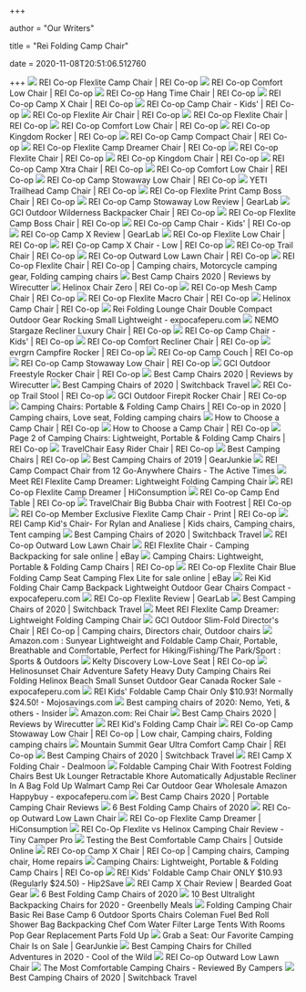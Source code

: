 +++
        
author = "Our Writers"
        
title = "Rei Folding Camp Chair"
        
date = 2020-11-08T20:51:06.512760
        
+++
[ ![](https://www.rei.com/media/74c92ca0-2cd4-4b62-8c5c-71a1d5340110?size=784x588)](https://www.rei.com/media/74c92ca0-2cd4-4b62-8c5c-71a1d5340110?size=784x588) REI Co-op Flexlite Camp Chair | REI Co-op
[ ![](https://www.rei.com/media/cb3b4688-a411-46ac-8935-c1b9e212b3de?size=784x588)](https://www.rei.com/media/cb3b4688-a411-46ac-8935-c1b9e212b3de?size=784x588) REI Co-op Comfort Low Chair | REI Co-op
[ ![](https://www.rei.com/media/product/8707450003)](https://www.rei.com/media/product/8707450003) REI Co-op Hang Time Chair | REI Co-op
[ ![](https://www.rei.com/media/product/8471360007)](https://www.rei.com/media/product/8471360007) REI Co-op Camp X Chair | REI Co-op
[ ![](https://www.rei.com/media/07558d83-9b99-4478-a9af-c45b5f22aba3?size=784x588)](https://www.rei.com/media/07558d83-9b99-4478-a9af-c45b5f22aba3?size=784x588) REI Co-op Camp Chair - Kids' | REI Co-op
[ ![](https://www.rei.com/media/product/148036)](https://www.rei.com/media/product/148036) REI Co-op Flexlite Air Chair | REI Co-op
[ ![](https://www.rei.com/media/7e266e22-5cbb-4802-9cd7-b6827ddca2dc?size=784x588)](https://www.rei.com/media/7e266e22-5cbb-4802-9cd7-b6827ddca2dc?size=784x588) REI Co-op Flexlite Chair | REI Co-op
[ ![](https://www.rei.com/media/product/7652720017)](https://www.rei.com/media/product/7652720017) REI Co-op Comfort Low Chair | REI Co-op
[ ![](https://www.rei.com/media/654be5e0-0755-4fa4-b31a-d38629d02630?size=784x588)](https://www.rei.com/media/654be5e0-0755-4fa4-b31a-d38629d02630?size=784x588) REI Co-op Kingdom Rocker | REI Co-op
[ ![](https://www.rei.com/media/365297e0-b2cb-40a7-89b4-65be3fa7aaaf?size=784x588)](https://www.rei.com/media/365297e0-b2cb-40a7-89b4-65be3fa7aaaf?size=784x588) REI Co-op Camp Compact Chair | REI Co-op
[ ![](https://www.rei.com/media/eb7f93b1-5201-4a1d-8dc0-928e779f2171?size=784x588)](https://www.rei.com/media/eb7f93b1-5201-4a1d-8dc0-928e779f2171?size=784x588) REI Co-op Flexlite Camp Dreamer Chair | REI Co-op
[ ![](https://www.rei.com/media/product/8772580017)](https://www.rei.com/media/product/8772580017) REI Co-op Flexlite Chair | REI Co-op
[ ![](https://www.rei.com/media/6e24efe3-747f-48bc-8001-9eccbe6c4f06?size=784x588)](https://www.rei.com/media/6e24efe3-747f-48bc-8001-9eccbe6c4f06?size=784x588) REI Co-op Kingdom Chair | REI Co-op
[ ![](https://www.rei.com/media/product/847137)](https://www.rei.com/media/product/847137) REI Co-op Camp Xtra Chair | REI Co-op
[ ![](https://www.rei.com/media/product/7652720025)](https://www.rei.com/media/product/7652720025) REI Co-op Comfort Low Chair | REI Co-op
[ ![](https://www.rei.com/media/product/7652700008)](https://www.rei.com/media/product/7652700008) REI Co-op Camp Stowaway Low Chair | REI Co-op
[ ![](https://www.rei.com/media/a117111a-158a-4813-9b3e-26d84febc1a1?size=784x588)](https://www.rei.com/media/a117111a-158a-4813-9b3e-26d84febc1a1?size=784x588) YETI Trailhead Camp Chair | REI Co-op
[ ![](https://www.rei.com/media/c7b4c358-3da3-4e70-a905-7c39e8c5f2fd?size=784x588)](https://www.rei.com/media/c7b4c358-3da3-4e70-a905-7c39e8c5f2fd?size=784x588) REI Co-op Flexlite Print Camp Boss Chair | REI Co-op
[ ![](https://outdoorgearlab-mvnab3pwrvp3t0.stackpathdns.com/photos/13/18/253308_4470_M2.jpg)](https://outdoorgearlab-mvnab3pwrvp3t0.stackpathdns.com/photos/13/18/253308_4470_M2.jpg) REI Co-op Camp Stowaway Low Review | GearLab
[ ![](https://www.rei.com/media/a45d1bb7-d82f-4203-9471-f9a81f3f6a7e?size=784x588)](https://www.rei.com/media/a45d1bb7-d82f-4203-9471-f9a81f3f6a7e?size=784x588) GCI Outdoor Wilderness Backpacker Chair | REI Co-op
[ ![](https://www.rei.com/media/99c97a89-786f-4023-aece-72562eb2b1dc?size=784x588)](https://www.rei.com/media/99c97a89-786f-4023-aece-72562eb2b1dc?size=784x588) REI Co-op Flexlite Camp Boss Chair | REI Co-op
[ ![](https://www.rei.com/media/product/8471890003)](https://www.rei.com/media/product/8471890003) REI Co-op Camp Chair - Kids' | REI Co-op
[ ![](https://outdoorgearlab-mvnab3pwrvp3t0.stackpathdns.com/photos/20/42/325724_24622_L2.jpg)](https://outdoorgearlab-mvnab3pwrvp3t0.stackpathdns.com/photos/20/42/325724_24622_L2.jpg) REI Co-op Camp X Review | GearLab
[ ![](https://www.rei.com/media/a5bd174b-7044-4cee-b697-09a3ab35fdd1?size=784x588)](https://www.rei.com/media/a5bd174b-7044-4cee-b697-09a3ab35fdd1?size=784x588) REI Co-op Flexlite Low Chair | REI Co-op
[ ![](https://www.rei.com/media/017d8fe2-1c30-4e93-bc47-2240e34c048b?size=784x588)](https://www.rei.com/media/017d8fe2-1c30-4e93-bc47-2240e34c048b?size=784x588) REI Co-op Camp X Chair - Low | REI Co-op
[ ![](https://www.rei.com/media/cf32d93c-fde2-4a2d-97b3-3deb93ae9831?size=784x588)](https://www.rei.com/media/cf32d93c-fde2-4a2d-97b3-3deb93ae9831?size=784x588) REI Co-op Trail Chair | REI Co-op
[ ![](https://www.rei.com/media/8db4e5f0-adf1-427c-a7ba-b26ab6e59fc7?size=784x588)](https://www.rei.com/media/8db4e5f0-adf1-427c-a7ba-b26ab6e59fc7?size=784x588) REI Co-op Outward Low Lawn Chair | REI Co-op
[ ![](https://i.pinimg.com/originals/92/eb/a6/92eba6c74682456b0d52175aef2a9dca.jpg)](https://i.pinimg.com/originals/92/eb/a6/92eba6c74682456b0d52175aef2a9dca.jpg) REI Co-op Flexlite Chair | REI Co-op | Camping chairs, Motorcycle camping  gear, Folding camping chairs
[ ![](https://cdn.thewirecutter.com/wp-content/uploads/2017/08/camping-chairs-2x1-fullres-28-600x300.jpg)](https://cdn.thewirecutter.com/wp-content/uploads/2017/08/camping-chairs-2x1-fullres-28-600x300.jpg) Best Camp Chairs 2020 | Reviews by Wirecutter
[ ![](https://www.rei.com/media/dc47d9eb-d3d8-4c1f-93e9-9e8a33d70f84?size=784x588)](https://www.rei.com/media/dc47d9eb-d3d8-4c1f-93e9-9e8a33d70f84?size=784x588) Helinox Chair Zero | REI Co-op
[ ![](https://www.rei.com/media/1c38cf40-7a15-4f04-9322-3c021340c004?size=784x588)](https://www.rei.com/media/1c38cf40-7a15-4f04-9322-3c021340c004?size=784x588) REI Co-op Mesh Camp Chair | REI Co-op
[ ![](https://www.rei.com/media/product/114354)](https://www.rei.com/media/product/114354) REI Co-op Flexlite Macro Chair | REI Co-op
[ ![](https://www.rei.com/media/52f5b541-81c5-41dd-97ee-92a42dc22947?size=784x588)](https://www.rei.com/media/52f5b541-81c5-41dd-97ee-92a42dc22947?size=784x588) Helinox Camp Chair | REI Co-op
[ ![](https://www.expocafeperu.com/w/2020/02/rei-folding-lounge-chair-rei-double-folding-chair-rei-folding-chair-rei-compact-folding-chair.jpg)](https://www.expocafeperu.com/w/2020/02/rei-folding-lounge-chair-rei-double-folding-chair-rei-folding-chair-rei-compact-folding-chair.jpg) Rei Folding Lounge Chair Double Compact Outdoor Gear Rocking Small  Lightweight - expocafeperu.com
[ ![](https://www.rei.com/media/e7678987-3804-4064-a156-9f91c8c48273?size=784x588)](https://www.rei.com/media/e7678987-3804-4064-a156-9f91c8c48273?size=784x588) NEMO Stargaze Recliner Luxury Chair | REI Co-op
[ ![](https://www.rei.com/media/product/8471890002)](https://www.rei.com/media/product/8471890002) REI Co-op Camp Chair - Kids' | REI Co-op
[ ![](https://www.rei.com/media/60b90231-09fb-4249-bcde-a40d99c8751f?size=784x588)](https://www.rei.com/media/60b90231-09fb-4249-bcde-a40d99c8751f?size=784x588) REI Co-op Comfort Recliner Chair | REI Co-op
[ ![](https://www.rei.com/media/product/8988930008)](https://www.rei.com/media/product/8988930008) evrgrn Campfire Rocker | REI Co-op
[ ![](https://www.rei.com/media/26473b21-c559-4bd7-8eca-35b3e659dd53?size=784x588)](https://www.rei.com/media/26473b21-c559-4bd7-8eca-35b3e659dd53?size=784x588) REI Co-op Camp Couch | REI Co-op
[ ![](https://www.rei.com/media/product/7652700002)](https://www.rei.com/media/product/7652700002) REI Co-op Camp Stowaway Low Chair | REI Co-op
[ ![](https://www.rei.com/media/888407c1-cebc-4eff-a649-bd5032260160?size=784x588)](https://www.rei.com/media/888407c1-cebc-4eff-a649-bd5032260160?size=784x588) GCI Outdoor Freestyle Rocker Chair | REI Co-op
[ ![](https://d1b5h9psu9yexj.cloudfront.net/16125/REI-Camp-Chair---Kids---_20180907-190137_full.jpg)](https://d1b5h9psu9yexj.cloudfront.net/16125/REI-Camp-Chair---Kids---_20180907-190137_full.jpg) Best Camp Chairs 2020 | Reviews by Wirecutter
[ ![](https://www.switchbacktravel.com/sites/default/files/image_fields/field_imgs_inline/Alps%20Mountaineering%20Rendezvous%20camp%20chair.jpg)](https://www.switchbacktravel.com/sites/default/files/image_fields/field_imgs_inline/Alps%20Mountaineering%20Rendezvous%20camp%20chair.jpg) Best Camping Chairs of 2020 | Switchback Travel
[ ![](https://www.rei.com/media/678aa681-c3e1-4cf4-baa8-e5d21643eb6f?size=784x588)](https://www.rei.com/media/678aa681-c3e1-4cf4-baa8-e5d21643eb6f?size=784x588) REI Co-op Trail Stool | REI Co-op
[ ![](https://www.rei.com/media/fa83b4ca-e3fa-4ef9-9ab5-a62c9668f01c?size=784x588)](https://www.rei.com/media/fa83b4ca-e3fa-4ef9-9ab5-a62c9668f01c?size=784x588) GCI Outdoor Firepit Rocker Chair | REI Co-op
[ ![](https://i.pinimg.com/originals/be/e0/6c/bee06c488fb2f61cb6b9cc8e339c84cf.png)](https://i.pinimg.com/originals/be/e0/6c/bee06c488fb2f61cb6b9cc8e339c84cf.png) Camping Chairs: Portable & Folding Camp Chairs | REI Co-op in 2020 | Camping  chairs, Love seat, Folding camping chairs
[ ![](https://www.rei.com/dam/camping_chair_styles.jpg)](https://www.rei.com/dam/camping_chair_styles.jpg) How to Choose a Camp Chair | REI Co-op
[ ![](https://www.rei.com/dam/skrobecki_071217_1113_hero_lg.jpg)](https://www.rei.com/dam/skrobecki_071217_1113_hero_lg.jpg) How to Choose a Camp Chair | REI Co-op
[ ![](https://www.rei.com/media/product/177690)](https://www.rei.com/media/product/177690) Page 2 of Camping Chairs: Lightweight, Portable & Folding Camp Chairs | REI  Co-op
[ ![](https://www.rei.com/media/34a6d4f9-6076-4100-89bb-a60dc70285e5?size=784x588)](https://www.rei.com/media/34a6d4f9-6076-4100-89bb-a60dc70285e5?size=784x588) TravelChair Easy Rider Chair | REI Co-op
[ ![](https://www.rei.com/dam/168772_012120_53712_rei_low_lawn_chair.jpg)](https://www.rei.com/dam/168772_012120_53712_rei_low_lawn_chair.jpg) Best Camping Chairs | REI Co-op
[ ![](https://s3.amazonaws.com/images.gearjunkie.com/uploads/2019/02/AlpsMountaineeringChair.jpg)](https://s3.amazonaws.com/images.gearjunkie.com/uploads/2019/02/AlpsMountaineeringChair.jpg) Best Camping Chairs of 2019 | GearJunkie
[ ![](https://thumbor.thedailymeal.com/GTh7v6T9BTCNPHHdo7VTF04BaEI=//https://www.theactivetimes.com/sites/default/files/images/2%20-%20REI%20Camp%20Compact%20Chair_REI_ss.png)](https://thumbor.thedailymeal.com/GTh7v6T9BTCNPHHdo7VTF04BaEI=//https://www.theactivetimes.com/sites/default/files/images/2%20-%20REI%20Camp%20Compact%20Chair_REI_ss.png) REI Camp Compact Chair from 12 Go-Anywhere Chairs - The Active Times
[ ![](https://backpackers.com/wp-content/uploads/2020/04/REI-Flexlite-Camp-Dreamer-without-person-fully-assembled.jpg)](https://backpackers.com/wp-content/uploads/2020/04/REI-Flexlite-Camp-Dreamer-without-person-fully-assembled.jpg) Meet REI Flexlite Camp Dreamer: Lightweight Folding Camping Chair
[ ![](https://cdn.hiconsumption.com/wp-content/uploads/2020/06/REI-Co-op-Flexlite-Camp-Dreamer-Chair-0-Hero.jpg)](https://cdn.hiconsumption.com/wp-content/uploads/2020/06/REI-Co-op-Flexlite-Camp-Dreamer-Chair-0-Hero.jpg) REI Co-op Flexlite Camp Dreamer | HiConsumption
[ ![](https://www.rei.com/media/36d3cd4e-d52d-4b6d-960c-75bb9cbdb420?size=784x588)](https://www.rei.com/media/36d3cd4e-d52d-4b6d-960c-75bb9cbdb420?size=784x588) REI Co-op Camp End Table | REI Co-op
[ ![](https://www.rei.com/media/9d63cb4b-f194-499c-983d-fdf6de976c42?size=784x588)](https://www.rei.com/media/9d63cb4b-f194-499c-983d-fdf6de976c42?size=784x588) TravelChair Big Bubba Chair with Footrest | REI Co-op
[ ![](https://www.rei.com/media/product/1714110001)](https://www.rei.com/media/product/1714110001) REI Co-op Member Exclusive Flexlite Camp Chair - Print | REI Co-op
[ ![](https://i.pinimg.com/originals/5a/7e/d9/5a7ed9723319eaa32b75ebec2b50c266.jpg)](https://i.pinimg.com/originals/5a/7e/d9/5a7ed9723319eaa32b75ebec2b50c266.jpg) REI Camp Kid's Chair- For Rylan and Analiese | Kids chairs, Camping chairs,  Tent camping
[ ![](https://www.switchbacktravel.com/sites/default/files/image_fields/field_imgs_inline/Camping%20chair%20%28height%29.jpg)](https://www.switchbacktravel.com/sites/default/files/image_fields/field_imgs_inline/Camping%20chair%20%28height%29.jpg) Best Camping Chairs of 2020 | Switchback Travel
[ ![](https://assets.weimgs.com/weimgs/ab/images/wcm/products/202021/0040/rei-co-op-outward-low-lawn-chair-9-c.jpg)](https://assets.weimgs.com/weimgs/ab/images/wcm/products/202021/0040/rei-co-op-outward-low-lawn-chair-9-c.jpg) REI Co-op Outward Low Lawn Chair
[ ![](https://i.ebayimg.com/images/g/4r0AAOSwgAZfX7lS/s-l640.jpg)](https://i.ebayimg.com/images/g/4r0AAOSwgAZfX7lS/s-l640.jpg) REI Flexlite Chair - Camping Backpacking for sale online | eBay
[ ![](https://www.rei.com/media/product/158000)](https://www.rei.com/media/product/158000) Camping Chairs: Lightweight, Portable & Folding Camp Chairs | REI Co-op
[ ![](https://i.ebayimg.com/images/g/QNoAAOSwtjtfeEsQ/s-l640.jpg)](https://i.ebayimg.com/images/g/QNoAAOSwtjtfeEsQ/s-l640.jpg) REI Co-op Flexlite Chair Blue Folding Camp Seat Camping Flex Lite for sale  online | eBay
[ ![](https://www.expocafeperu.com/w/2020/02/rei-kid-folding-chair-rei-folding-camp-chair-rei-folding-backpack-chair-rei-lightweight-folding-chair.jpg)](https://www.expocafeperu.com/w/2020/02/rei-kid-folding-chair-rei-folding-camp-chair-rei-folding-backpack-chair-rei-lightweight-folding-chair.jpg) Rei Kid Folding Chair Camp Backpack Lightweight Outdoor Gear Chairs Compact  - expocafeperu.com
[ ![](https://outdoorgearlab-mvnab3pwrvp3t0.stackpathdns.com/photos/18/52/306713_30853_M2.jpg)](https://outdoorgearlab-mvnab3pwrvp3t0.stackpathdns.com/photos/18/52/306713_30853_M2.jpg) REI Co-op Flexlite Review | GearLab
[ ![](https://www.switchbacktravel.com/sites/default/files/image_fields/field_imgs_inline/Kijaro%20Dual%20Lock%20Folding%20Chair.jpg)](https://www.switchbacktravel.com/sites/default/files/image_fields/field_imgs_inline/Kijaro%20Dual%20Lock%20Folding%20Chair.jpg) Best Camping Chairs of 2020 | Switchback Travel
[ ![](https://backpackers.com/wp-content/uploads/2020/04/REI-Flexlite-Camp-Dreamer-head-rest-flipped-back.jpg)](https://backpackers.com/wp-content/uploads/2020/04/REI-Flexlite-Camp-Dreamer-head-rest-flipped-back.jpg) Meet REI Flexlite Camp Dreamer: Lightweight Folding Camping Chair
[ ![](https://i.pinimg.com/originals/36/85/6b/36856bf2a7692b4ded238a0f01e3ecf9.jpg)](https://i.pinimg.com/originals/36/85/6b/36856bf2a7692b4ded238a0f01e3ecf9.jpg) GCI Outdoor Slim-Fold Director's Chair | REI Co-op | Camping chairs,  Directors chair, Outdoor chairs
[ ![](https://images-na.ssl-images-amazon.com/images/I/610qKSs75NL._AC_SL1000_.jpg)](https://images-na.ssl-images-amazon.com/images/I/610qKSs75NL._AC_SL1000_.jpg) Amazon.com : Sunyear Lightweight and Foldable Camp Chair, Portable,  Breathable and Comfortable, Perfect for Hiking/Fishing/The Park/Sport :  Sports & Outdoors
[ ![](https://www.rei.com/media/product/1131320005)](https://www.rei.com/media/product/1131320005) Kelty Discovery Low-Love Seat | REI Co-op
[ ![](https://www.expocafeperu.com/w/2020/06/helinosunset-chair-adventure-safety-heavy-duty-camping-chairs-rei-folding-helinox-beach-small.jpg)](https://www.expocafeperu.com/w/2020/06/helinosunset-chair-adventure-safety-heavy-duty-camping-chairs-rei-folding-helinox-beach-small.jpg) Helinosunset Chair Adventure Safety Heavy Duty Camping Chairs Rei Folding  Helinox Beach Small Sunset Outdoor Gear Canada Rocker Sale -  expocafeperu.com
[ ![](https://www.mojosavings.com/wp-content/uploads/2016/02/REI-Camp-Chair.jpg)](https://www.mojosavings.com/wp-content/uploads/2016/02/REI-Camp-Chair.jpg) REI Kids' Foldable Camp Chair Only $10.93! Normally $24.50! -  Mojosavings.com
[ ![](https://i.insider.com/5e615da1a9f40c155d726384?width=1100&format=jpeg&auto=webp)](https://i.insider.com/5e615da1a9f40c155d726384?width=1100&format=jpeg&auto=webp) Best camping chairs of 2020: Nemo, Yeti, & others - Insider
[ ![](https://m.media-amazon.com/images/I/41r8GfITW9L._SS400_.jpg)](https://m.media-amazon.com/images/I/41r8GfITW9L._SS400_.jpg) Amazon.com: Rei Chair
[ ![](https://cdn.thewirecutter.com/wp-content/uploads/2016/10/outdoor-camping-chairs-renetto-child-lowres-02-300x226.jpg)](https://cdn.thewirecutter.com/wp-content/uploads/2016/10/outdoor-camping-chairs-renetto-child-lowres-02-300x226.jpg) Best Camp Chairs 2020 | Reviews by Wirecutter
[ ![](https://cdn.shopify.com/s/files/1/1540/2631/products/ad02295eb663f9a198fde3f308b8a3ad.jpg?v=1585689527)](https://cdn.shopify.com/s/files/1/1540/2631/products/ad02295eb663f9a198fde3f308b8a3ad.jpg?v=1585689527) REI Kid's Folding Camp Chair
[ ![](https://i.pinimg.com/originals/dd/43/46/dd4346b3905fdaa03d0ea86868c7ba5d.jpg)](https://i.pinimg.com/originals/dd/43/46/dd4346b3905fdaa03d0ea86868c7ba5d.jpg) REI Co-op Camp Stowaway Low Chair | REI Co-op | Low chair, Camping chairs, Folding  camping chairs
[ ![](https://www.rei.com/media/e9eee2e1-b903-4b5b-a275-5c0bd8b467f1?size=784x588)](https://www.rei.com/media/e9eee2e1-b903-4b5b-a275-5c0bd8b467f1?size=784x588) Mountain Summit Gear Ultra Comfort Camp Chair | REI Co-op
[ ![](https://www.switchbacktravel.com/sites/default/files/image_fields/Best%20Of%20Gear%20Articles/Camping/Chairs/REI%20Co-op%20Flexlite%20Camp%20Boss%20camping%20chair.jpg)](https://www.switchbacktravel.com/sites/default/files/image_fields/Best%20Of%20Gear%20Articles/Camping/Chairs/REI%20Co-op%20Flexlite%20Camp%20Boss%20camping%20chair.jpg) Best Camping Chairs of 2020 | Switchback Travel
[ ![](https://imgcache.dealmoon.com/img.dealmoon.com/images/c/13/10/07/2qLtEMY.jpg_300_300_2_e150.jpg)](https://imgcache.dealmoon.com/img.dealmoon.com/images/c/13/10/07/2qLtEMY.jpg_300_300_2_e150.jpg) REI Camp X Folding Chair - Dealmoon
[ ![](https://www.expocafeperu.com/w/2020/04/foldable-camping-chair-with-footrest-folding-chairs-best-uk-lounger-retractable-khore-automatically-adjustable-recliner-in-a-bag-fold-up-walmart-camp-rei-car.jpg)](https://www.expocafeperu.com/w/2020/04/foldable-camping-chair-with-footrest-folding-chairs-best-uk-lounger-retractable-khore-automatically-adjustable-recliner-in-a-bag-fold-up-walmart-camp-rei-car.jpg) Foldable Camping Chair With Footrest Folding Chairs Best Uk Lounger  Retractable Khore Automatically Adjustable Recliner In A Bag Fold Up  Walmart Camp Rei Car Outdoor Gear Wholesale Amazon Happybuy -  expocafeperu.com
[ ![](https://vader-prod.s3.amazonaws.com/1559684147-rei-1559684131.jpg)](https://vader-prod.s3.amazonaws.com/1559684147-rei-1559684131.jpg) Best Camp Chairs 2020 | Portable Camping Chair Reviews
[ ![](https://www.territorysupply.com/wp-content/uploads/2019/04/Upgrade-Option.jpg)](https://www.territorysupply.com/wp-content/uploads/2019/04/Upgrade-Option.jpg) 6 Best Folding Camp Chairs of 2020
[ ![](https://assets.weimgs.com/weimgs/ab/images/wcm/products/202021/0040/rei-co-op-outward-low-lawn-chair-8-c.jpg)](https://assets.weimgs.com/weimgs/ab/images/wcm/products/202021/0040/rei-co-op-outward-low-lawn-chair-8-c.jpg) REI Co-op Outward Low Lawn Chair
[ ![](https://cdn.hiconsumption.com/wp-content/uploads/2020/06/REI-Co-op-Flexlite-Camp-Dreamer-Chair-FB.jpg)](https://cdn.hiconsumption.com/wp-content/uploads/2020/06/REI-Co-op-Flexlite-Camp-Dreamer-Chair-FB.jpg) REI Co-op Flexlite Camp Dreamer | HiConsumption
[ ![](https://i1.wp.com/www.tinycamperpro.com/wp-content/uploads/2019/03/IMG_1279.jpg?resize=1140%2C641&ssl=1)](https://i1.wp.com/www.tinycamperpro.com/wp-content/uploads/2019/03/IMG_1279.jpg?resize=1140%2C641&ssl=1) REI Co-Op Flexlite vs Helinox Camping Chair Review - Tiny Camper Pro
[ ![](https://www.outsideonline.com/sites/default/files/styles/img_600x600/public/2018/03/29/joe-jackson-gear-guy-camp-chair-test-rei-xtra_s.jpg?itok=EvEG-F9G)](https://www.outsideonline.com/sites/default/files/styles/img_600x600/public/2018/03/29/joe-jackson-gear-guy-camp-chair-test-rei-xtra_s.jpg?itok=EvEG-F9G) Testing the Best Comfortable Camp Chairs | Outside Online
[ ![](https://i.pinimg.com/originals/31/68/42/31684208c1ede9831e08ed994357dd86.jpg)](https://i.pinimg.com/originals/31/68/42/31684208c1ede9831e08ed994357dd86.jpg) REI Co-op Camp X Chair | REI Co-op | Camping chairs, Camping chair, Home  repairs
[ ![](https://www.rei.com/media/product/170879)](https://www.rei.com/media/product/170879) Camping Chairs: Lightweight, Portable & Folding Camp Chairs | REI Co-op
[ ![](https://hip2save.com/wp-content/uploads/2016/02/rei-kids-foldable-camp-chair.jpg?w=700&resize=700%2C414&strip=all)](https://hip2save.com/wp-content/uploads/2016/02/rei-kids-foldable-camp-chair.jpg?w=700&resize=700%2C414&strip=all) REI Kids' Foldable Camp Chair ONLY $10.93 (Regularly $24.50) - Hip2Save
[ ![](https://beardedgoatgear.com/wp-content/uploads/2018/09/rei-camp-x-chair-review-1024x879.png)](https://beardedgoatgear.com/wp-content/uploads/2018/09/rei-camp-x-chair-review-1024x879.png) REI Camp X Chair Review | Bearded Goat Gear
[ ![](https://www.territorysupply.com/wp-content/uploads/2019/04/Best-Low-to-the-Ground-Option.jpg)](https://www.territorysupply.com/wp-content/uploads/2019/04/Best-Low-to-the-Ground-Option.jpg) 6 Best Folding Camp Chairs of 2020
[ ![](https://cdn.shopify.com/s/files/1/0384/0233/files/4_58eda785-0cda-40aa-a640-7954e44f72b6.jpg?8439803068996346202)](https://cdn.shopify.com/s/files/1/0384/0233/files/4_58eda785-0cda-40aa-a640-7954e44f72b6.jpg?8439803068996346202) 10 Best Ultralight Backpacking Chairs for 2020 - Greenbelly Meals
[ ![](https://www.expocafeperu.com/w/2020/04/folding-camping-chair-basic-rei-base-camp-6-outdoor-sports-chairs-coleman-fuel-bed-roll-shower-bag-backpacking-chef-com-water-filter-large-tents-with-rooms-pop.jpg)](https://www.expocafeperu.com/w/2020/04/folding-camping-chair-basic-rei-base-camp-6-outdoor-sports-chairs-coleman-fuel-bed-roll-shower-bag-backpacking-chef-com-water-filter-large-tents-with-rooms-pop.jpg) Folding Camping Chair Basic Rei Base Camp 6 Outdoor Sports Chairs Coleman  Fuel Bed Roll Shower Bag Backpacking Chef Com Water Filter Large Tents With  Rooms Pop Gear Replacement Parts Fold Up
[ ![](https://s3.amazonaws.com/images.gearjunkie.com/uploads/2020/03/REI-Co-op-Camp-Xtra-Chair-700x419.jpg)](https://s3.amazonaws.com/images.gearjunkie.com/uploads/2020/03/REI-Co-op-Camp-Xtra-Chair-700x419.jpg) Grab a Seat: Our Favorite Camping Chair Is on Sale | GearJunkie
[ ![](https://cdn.coolofthewild.com/wp-content/uploads/2017/02/Rei-Camp-X-Chair.jpg)](https://cdn.coolofthewild.com/wp-content/uploads/2017/02/Rei-Camp-X-Chair.jpg) Best Camping Chairs for Chilled Adventures in 2020 - Cool of the Wild
[ ![](https://assets.weimgs.com/weimgs/ab/images/wcm/products/202021/0040/rei-co-op-outward-low-lawn-chair-10-c.jpg)](https://assets.weimgs.com/weimgs/ab/images/wcm/products/202021/0040/rei-co-op-outward-low-lawn-chair-10-c.jpg) REI Co-op Outward Low Lawn Chair
[ ![](https://www.truckcampermagazine.com/wp-content/uploads/Question_Week/Chair-REI-Comfort-Lounger.jpg)](https://www.truckcampermagazine.com/wp-content/uploads/Question_Week/Chair-REI-Comfort-Lounger.jpg) The Most Comfortable Camping Chairs - Reviewed By Campers
[ ![](https://www.switchbacktravel.com/sites/default/files/inline-images/Camping%20chairs%20%28features%29.jpg)](https://www.switchbacktravel.com/sites/default/files/inline-images/Camping%20chairs%20%28features%29.jpg) Best Camping Chairs of 2020 | Switchback Travel
